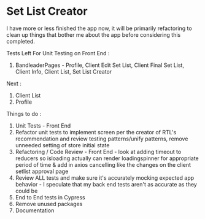 # Set List Creator

I have more or less finished the app now, it will be primarily refactoring to clean up things that bother me about the app before considering this completed.

Tests Left For Unit Testing on Front End : 
1) BandleaderPages - Profile, Client Edit Set List, Client Final Set List, Client Info, Client List, Set List Creator

Next :
1) Client List
2) Profile

Things to do :
1) Unit Tests - Front End
2) Refactor unit tests to implement screen per the creator of RTL's recommendation and review testing patterns/unify patterns, remove unneeded setting of store initial state
3) Refactoring / Code Review - Front End - look at adding timeout to reducers so isloading actually can render loadingspinner for appropriate period of time & add in axios cancelling like the changes on the client setlist approval page
4) Review ALL tests and make sure it's accurately mocking expected app behavior - I speculate that my back end tests aren't as accurate as they could be
5) End to End tests in Cypress
6) Remove unused packages
7) Documentation